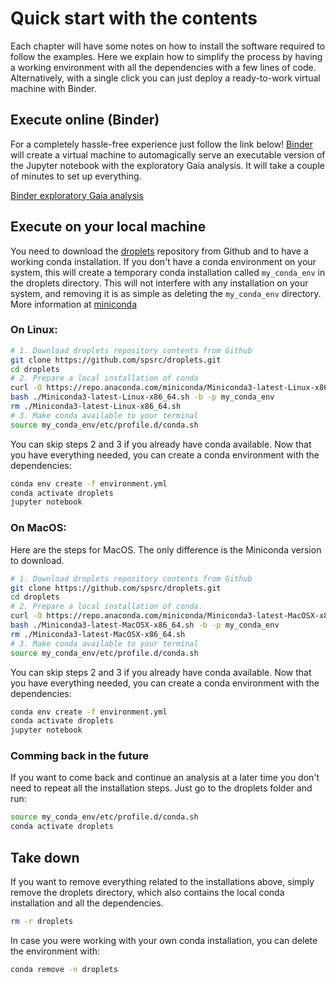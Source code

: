 # Quick start with the contents

Each chapter will have some notes on how to install the software required to
follow the examples. Here we explain how to simplify the process by having a
working environment with all the dependencies with a few lines of code.
Alternatively, with a single click you can just deploy a ready-to-work virtual
machine with Binder.

## Execute online (Binder)

For a completely hassle-free experience just follow the link below! [Binder](https://mybinder.org/) will create a virtual machine to automagically serve an executable version of the Jupyter notebook with the exploratory Gaia analysis. It will take a couple of minutes to set up everything.

[Binder exploratory Gaia analysis](https://mybinder.org/v2/gh/spsrc/droplets/master?filepath=gaia_exploratory%2Fjupyter_exploratory.ipynb)


## Execute on your local machine

You need to download the [droplets](https://github.com/spsrc/droplets) repository from Github and to have a working conda installation. If you don't have a conda environment on your system, this will create a temporary conda installation called `my_conda_env` in the droplets directory. This will not interfere with any installation on your system, and removing it is as simple as deleting the `my_conda_env` directory. More information at [miniconda](https://docs.conda.io/en/latest/miniconda.html)

### On Linux:

```bash
# 1. Download droplets repository contents from Github
git clone https://github.com/spsrc/droplets.git
cd droplets
# 2. Prepare a local installation of conda
curl -O https://repo.anaconda.com/miniconda/Miniconda3-latest-Linux-x86_64.sh
bash ./Miniconda3-latest-Linux-x86_64.sh -b -p my_conda_env
rm ./Miniconda3-latest-Linux-x86_64.sh
# 3. Make conda available to your terminal
source my_conda_env/etc/profile.d/conda.sh
```
You can skip steps 2 and 3 if you already have conda available. Now that you have everything needed, you can create a conda environment with the dependencies:
```bash
conda env create -f environment.yml
conda activate droplets
jupyter notebook
```


### On MacOS:
Here are the steps for MacOS. The only difference is the Miniconda version to download.
```bash
# 1. Download droplets repository contents from Github
git clone https://github.com/spsrc/droplets.git
cd droplets
# 2. Prepare a local installation of conda.
curl -O https://repo.anaconda.com/miniconda/Miniconda3-latest-MacOSX-x86_64.sh
bash ./Miniconda3-latest-MacOSX-x86_64.sh -b -p my_conda_env
rm ./Miniconda3-latest-MacOSX-x86_64.sh
# 3. Make conda available to your terminal
source my_conda_env/etc/profile.d/conda.sh
```

You can skip steps 2 and 3 if you already have conda available. Now that you have everything needed, you can create a conda environment with the dependencies:
```bash
conda env create -f environment.yml
conda activate droplets
jupyter notebook
```

### Comming back in the future

If you want to come back and continue an analysis at a later time you don't need to repeat all the installation steps. Just go to the droplets folder and run:

```bash
source my_conda_env/etc/profile.d/conda.sh
conda activate droplets
```

## Take down

If you want to remove everything related to the installations above, simply remove the droplets directory, which also contains the local conda installation and all the dependencies.

```bash
rm -r droplets
```

In case you were working with your own conda installation, you can delete the environment with:

```bash
conda remove -n droplets
```

